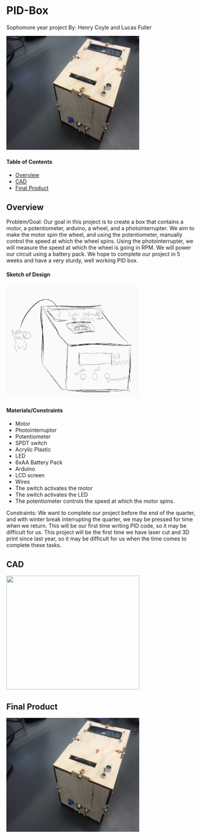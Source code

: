 # PID-Box
Sophomore year project
By: Henry Coyle and Lucas Fuller

<img src="https://github.com/hcoyle91/PID-Box/blob/main/PID%20final2.jpeg" width="350" height="300" />


#### Table of Contents


* [Overview](#Overview)
* [CAD](https://github.com/hcoyle91/PID-Box/blob/main/README.md#cad)
* [Final Product](https://github.com/hcoyle91/PID-Box/blob/main/README.md#final-product)



## Overview

Problem/Goal:
Our goal in this project is to create a box that contains a motor, a potentiometer, arduino, a wheel, and a photointerrupter. We aim to make the motor spin the wheel, and using the potentiometer, manually control the speed at which the wheel spins. Using the photointerrupter, we will measure the speed at which the wheel is going in RPM. We will power our circuit using a battery pack. We hope to complete our project in 5 weeks and have a very sturdy, well working PID box. 

#### Sketch of Design

<img src="https://github.com/hcoyle91/PID-Box/blob/main/PID%20design.png" width="350" height="300" />

#### Materials/Constraints

* Motor
* Photointerruptor
* Potentiometer
* SPDT switch
* Acrylic Plastic
* LED
* 6xAA Battery Pack
* Arduino
* LCD screen
* Wires
* The switch activates the motor
* The switch activates the LED
* The potentiometer controls the speed at which the motor spins.

Constraints:
We want to complete our project before the end of the quarter, and with winter break interrupting the quarter, we may be pressed for time when we return. 
This will be our first time writing PID code, so it may be difficult for us.
This project will be the first time we have laser cut and 3D print since last year, so it may be difficult for us when the time comes to complete these tasks. 


## CAD

<img src="" width="350" height="300" />

## Final Product


<img src="https://github.com/hcoyle91/PID-Box/blob/main/PID%20final2.jpeg" width="350" height="300" />


